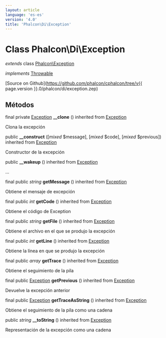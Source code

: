 ```yaml
---
layout: article
language: 'es-es'
version: '4.0'
title: 'Phalcon\Di\Exception'
---
```

# Class **Phalcon\Di\Exception**

*extends* class [Phalcon\Exception](Phalcon_Exception)

*implements* [Throwable](https://php.net/manual/en/class.throwable.php)

[Source on Github](https://github.com/phalcon/cphalcon/tree/v{{ page.version }}.0/phalcon/di/exception.zep)

## Métodos

final private [Exception](https://php.net/manual/en/class.exception.php) **__clone** () inherited from [Exception](https://php.net/manual/en/class.exception.php)

Clona la excepción

public **__construct** ([*mixed* $message], [*mixed* $code], [*mixed* $previous]) inherited from [Exception](https://php.net/manual/en/class.exception.php)

Constructor de la excepción

public **__wakeup** () inherited from [Exception](https://php.net/manual/en/class.exception.php)

...

final public *string* **getMessage** () inherited from [Exception](https://php.net/manual/en/class.exception.php)

Obtiene el mensaje de excepción

final public *int* **getCode** () inherited from [Exception](https://php.net/manual/en/class.exception.php)

Obtiene el código de Exception

final public *string* **getFile** () inherited from [Exception](https://php.net/manual/en/class.exception.php)

Obtiene el archivo en el que se produjo la excepción

final public *int* **getLine** () inherited from [Exception](https://php.net/manual/en/class.exception.php)

Obtiene la línea en que se produjo la excepción

final public *array* **getTrace** () inherited from [Exception](https://php.net/manual/en/class.exception.php)

Obtiene el seguimiento de la pila

final public [Exception](https://php.net/manual/en/class.exception.php) **getPrevious** () inherited from [Exception](https://php.net/manual/en/class.exception.php)

Devuelve la excepción anterior

final public [Exception](https://php.net/manual/en/class.exception.php) **getTraceAsString** () inherited from [Exception](https://php.net/manual/en/class.exception.php)

Obtiene el seguimiento de la pila como una cadena

public *string* **__toString** () inherited from [Exception](https://php.net/manual/en/class.exception.php)

Representación de la excepción como una cadena